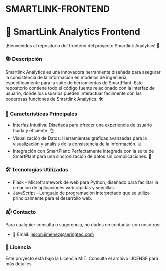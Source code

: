 # SMARTLINK-FRONTEND

# 🌟 SmartLink Analytics Frontend
¡Bienvenidos al repositorio del frontend del proyecto Smartlink Analytics! 🚀

### 📚 Descripción
Smartlink Analytics es una innovadora herramienta diseñada para asegurar la consistencia de la información en modelos de ingeniería, específicamente para la suite de herramientas de SmartPlant. Este repositorio contiene todo el código fuente relacionado con la interfaz de usuario, donde los usuarios pueden interactuar fácilmente con las poderosas funciones de Smartlink Analytics. 🛠️

### 🎨 Características Principales
* Interfaz Intuitiva: Diseñada para ofrecer una experiencia de usuario fluida y eficiente. 👌
* Visualización de Datos: Herramientas gráficas avanzadas para la visualización y análisis de la consistencia de la información. 📊
* Integración con SmartPlant: Perfectamente integrada con la suite de SmartPlant para una sincronización de datos sin complicaciones. 🔄

### 🛠️ Tecnologías Utilizadas
* Flask - Microframework de web para Python, diseñado para facilitar la creación de aplicaciones web rápidas y sencillas.
* JavaScript - Lenguaje de programación interpretado que se utiliza principalmente para el desarrollo web.

### 📬 Contacto
Para cualquier consulta o sugerencia, no dudes en contactar con nosotros:
* 📧 Email: jeison.jimenez@seringtec.com

### 📜 Licencia
Este proyecto está bajo la Licencia MIT. Consulta el archivo LICENSE para más detalles.
